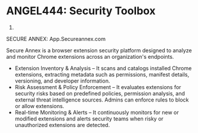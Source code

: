 # ANGEL444: Security Toolbox

1.
SECURE ANNEX:
App.Secureannex.com

Secure Annex is a browser extension security platform designed to analyze and monitor Chrome extensions across an organization's endpoints.

- Extension Inventory & Analysis – It scans and catalogs installed Chrome extensions, extracting metadata such as permissions, manifest details, versioning, and developer information.
- Risk Assessment & Policy Enforcement – It evaluates extensions for security risks based on predefined policies, permission analysis, and external threat intelligence sources. Admins can enforce rules to block or allow extensions.
- Real-time Monitoring & Alerts – It continuously monitors for new or modified extensions and alerts security teams when risky or unauthorized extensions are detected.

